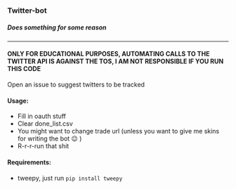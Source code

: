 ### Twitter-bot
##### Does something for some reason
---
#### ONLY FOR EDUCATIONAL PURPOSES, AUTOMATING CALLS TO THE TWITTER API IS AGAINST THE TOS, I AM NOT RESPONSIBLE IF YOU RUN THIS CODE
Open an issue to suggest twitters to be tracked

#### Usage:
* Fill in oauth stuff
* Clear done_list.csv
* You might want to change trade url (unless you want to give me skins for writing the bot :wink: )
* R-r-r-run that shit

#### Requirements:
* tweepy, just run ```pip install tweepy```
